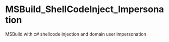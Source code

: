 # MSBuild_ShellCodeInject_Impersonation
MSBuild with c# shellcode injection and domain user impersonation

